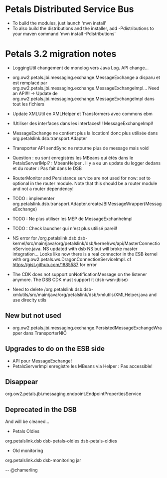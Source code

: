 # Petals Distributed Service Bus

* To build the modules, just launch 'mvn install'
* To also build the distributions and the installer, add -Pdistributions to your maven command 'mvn install -Pdistributions'

# Petals 3.2 migration notes

- LoggingUtil changement de monolog vers Java Log. API change...
- org.ow2.petals.jbi.messaging.exchange.MessageExchange a disparu et est remplacé par org.ow2.petals.jbi.messaging.exchange.MessageExchangeImpl... Need an API!!!
-> Update de org.ow2.petals.jbi.messaging.exchange.MessageExchangeImpl dans tout les fichiers

- Update XMLUtil en XMLHelper et Transformers avec commons ebm
- !Utiliser des interfaces dans les interfaces!!! MessageExchangeImpl!

- MessageExchange ne contient plus la location! donc plus utilisée dans org.petalslink.dsb.transport.Adapter

- Transporter API sendSync ne retourne plus de message mais void

- Question : ou sont enregistrés les MBeans qui étés dans le PetalsServerIMpl? : MbeanHelper . Il y a eu un update du logger dedans et du router : Pas fait dans le DSB

- RouterMonitor and Persistance service are not used for now: set to optional in the router module. Note that this should be a router module and not a router dependency!

- TODO : implementer org.petalslink.dsb.transport.Adapter.createJBIMessageWrapper(MessageExchange)
- TODO : Ne plus utiliser les MEP de MessageExchanheImpl
- TODO : Check launcher qui n'est plus utilisé pareil!

- NS error for /org.petalslink.dsb.dsb-kernel/src/main/java/org/petalslink/dsb/kernel/ws/api/MasterConnectionService.java. NS updated with dsb NS but will broke master integration... Looks like now there is a real connector in the ESB kernel with org.ow2.petals.ws.DragonConnectionServiceImpl. cf https://gist.github.com/1885587 for error

- The CDK does not support onNotificationMessage on the listener anymore. The DSB CDK must support it (dsb-wsn-jbise)

- Need to delete /org.petalslink.dsb.dsb-xmlutils/src/main/java/org/petalslink/dsb/xmlutils/XMLHelper.java and use direclty utils


## New but not used
- org.ow2.petals.jbi.messaging.exchange.PersistedMessageExchangeWrapper dans TransporterNIO

## Upgrades to do on the ESB side
- API pour MessageExchange!
- PetalsServerImpl enregistre les MBeans via Helper : Pas accessible!

## Disappear
org.ow2.petals.jbi.messaging.endpoint.EndpointPropertiesService

## Deprecated in the DSB
And will be cleaned...

- Petals Oldies

<groupId>org.petalslink.dsb</groupId>
<artifactId>dsb-petals-oldies</artifactId>
<name>dsb-petals-oldies</name>

- Old monitoring

<groupId>org.petalslink.dsb</groupId>
<artifactId>dsb-monitoring</artifactId>
<packaging>jar</packaging>

-- @chamerling
